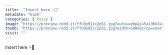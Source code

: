```yaml
---
title:  "Insert here 💦🍆"
metadate: "hide"
categories: [ Pussy ]
image: "https://preview.redd.it/ffu9y92ic2p51.jpg?auto=webp&s=5a19bb3a1e1cfcb1628ffc42c037d66d3e9e3d1c"
thumb: "https://preview.redd.it/ffu9y92ic2p51.jpg?width=1080&crop=smart&auto=webp&s=0d82a5655975674d3bdc58fe7709324f31ae0777"
visit: ""
---
```

Insert here 💦🍆
